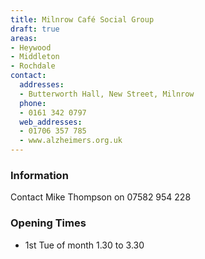 ```yaml
---
title: Milnrow Café Social Group
draft: true
areas:
- Heywood
- Middleton
- Rochdale
contact:
  addresses:
  - Butterworth Hall, New Street, Milnrow
  phone:
  - 0161 342 0797
  web_addresses:
  - 01706 357 785
  - www.alzheimers.org.uk
---
```


### Information
Contact Mike Thompson on 07582 954 228

### Opening Times
* 1st Tue of month 1.30 to 3.30

